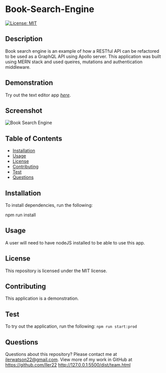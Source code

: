 # Book-Search-Engine

[![License: MIT](https://img.shields.io/badge/License-MIT-yellow.svg)](https://opensource.org/licenses/MIT)

## Description

Book search engine is an example of how a RESTful API can be refactored to be used as a GraphQL API using Apollo server. This application was built using MERN stack and used queires, mutations and authentication middleware.

## Demonstration

Try out the text editor app [_here_](https://iw-book-search-engine.herokuapp.com/).

## Screenshot

![Book Search Engine](https://user-images.githubusercontent.com/89151536/167294140-733eee81-85d2-4592-b0a1-ba6123b188cd.png)

## Table of Contents

- [Installation](#installation)
- [Usage](#usage)
- [License](#license)
- [Contributing](#contributing)
- [Test](#test)
- [Questions](#questions)

## Installation

To install dependencies, run the following:

npm run install

## Usage

A user will need to have nodeJS installed to be able to use this app.

## License

This repository is licensed under the MIT license.

## Contributing

This application is a demonstration.

## Test

To try out the application, run the following:
`npm run start:prod`

## Questions

Questions about this repository? Please contact me at [ilerwatson22@gmail.com](mailto:ilerwatson22@gmail.com). View more of my work in GitHub at https://github.com/Iler22
http://127.0.0.1:5500/dist/team.html

